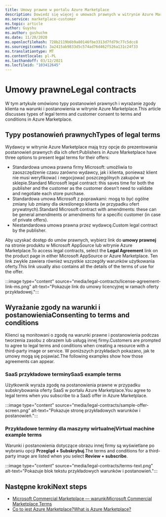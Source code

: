 ```yaml
---
title: Umowy prawne w portalu Azure Marketplace
description: Dowiedz się więcej o umowach prawnych w witrynie Azure Marketplace.
ms.service: marketplace-customer
ms.topic: article
author: Guyshu
ms.author: gushuchm
ms.date: 11/20/2020
ms.openlocfilehash: 728b2119b6b9a80146fbe3313d7fd79c77c5dcc8
ms.sourcegitcommit: 3a2415ab9833d5c574ad76d462f526a131c24f33
ms.translationtype: MT
ms.contentlocale: pl-PL
ms.lasthandoff: 03/12/2021
ms.locfileid: "103412645"
---
```

# <a name="legal-contracts"></a><span data-ttu-id="e5152-103">Umowy prawne</span><span class="sxs-lookup"><span data-stu-id="e5152-103">Legal contracts</span></span>

<span data-ttu-id="e5152-104">W tym artykule omówiono typy postanowień prawnych i wyrażanie zgody klienta na warunki i postanowienia w witrynie Azure Marketplace.</span><span class="sxs-lookup"><span data-stu-id="e5152-104">This article discusses types of legal terms and customer consent to terms and conditions in Azure Marketplace.</span></span>

## <a name="types-of-legal-terms"></a><span data-ttu-id="e5152-105">Typy postanowień prawnych</span><span class="sxs-lookup"><span data-stu-id="e5152-105">Types of legal terms</span></span>

<span data-ttu-id="e5152-106">Wydawcy w witrynie Azure Marketplace mają trzy opcje do prezentowania postanowień prawnych dla ich ofert:</span><span class="sxs-lookup"><span data-stu-id="e5152-106">Publishers in Azure Marketplace have three options to present legal terms for their offers:</span></span>

- <span data-ttu-id="e5152-107">Standardowa umowa prawna firmy Microsoft: umożliwia to zaoszczędzenie czasu zarówno wydawcy, jak i klienta, ponieważ klient nie musi weryfikować i negocjować poszczególnych zakupów w sklepie.</span><span class="sxs-lookup"><span data-stu-id="e5152-107">Standard Microsoft legal contract: this saves time for both the publisher and the customer as the customer doesn’t need to validate and negotiate each store purchase.</span></span>
- <span data-ttu-id="e5152-108">Standardowa umowa Microsoft z poprawkami: mogą to być ogólne zmiany lub zmiany dla określonego klienta (w przypadku ofert prywatnych).</span><span class="sxs-lookup"><span data-stu-id="e5152-108">Standard Microsoft contract with amendments: these can be general amendments or amendments for a specific customer (in case of private offers).</span></span>
- <span data-ttu-id="e5152-109">Niestandardowa umowa prawna przez wydawcę.</span><span class="sxs-lookup"><span data-stu-id="e5152-109">Custom legal contract by the publisher.</span></span>

<span data-ttu-id="e5152-110">Aby uzyskać dostęp do umów prawnych, wybierz link do **umowy prawnej** na stronie produktu w Microsoft AppSource lub witrynie Azure Marketplace.</span><span class="sxs-lookup"><span data-stu-id="e5152-110">To access legal contracts, select the **Legal Agreement** link on the product page in either Microsoft AppSource or Azure Marketplace.</span></span> <span data-ttu-id="e5152-111">Ten link zwykle zawiera również wszystkie szczegóły warunków użytkowania oferty.</span><span class="sxs-lookup"><span data-stu-id="e5152-111">This link usually also contains all the details of the terms of use for the offer.</span></span>

:::image type="content" source="media/legal-contracts/license-agreement-link-ms.png" alt-text="Pokazuje link do umowy licencyjnej w ramach oferty przykładowej.":::

## <a name="consenting-to-terms-and-conditions"></a><span data-ttu-id="e5152-113">Wyrażanie zgody na warunki i postanowienia</span><span class="sxs-lookup"><span data-stu-id="e5152-113">Consenting to terms and conditions</span></span>

<span data-ttu-id="e5152-114">Klienci są monitowani o zgodę na warunki prawne i postanowienia podczas tworzenia zasobu z obrazem lub usługą innej firmy.</span><span class="sxs-lookup"><span data-stu-id="e5152-114">Customers are prompted to agree to legal terms and conditions when creating a resource with a third-party image or service.</span></span> <span data-ttu-id="e5152-115">W poniższych przykładach pokazano, jak te umowy mogą się pojawiać.</span><span class="sxs-lookup"><span data-stu-id="e5152-115">The following examples show how those agreements can appear.</span></span>

### <a name="saas-example-terms"></a><span data-ttu-id="e5152-116">SaaS przykładowe terminy</span><span class="sxs-lookup"><span data-stu-id="e5152-116">SaaS example terms</span></span>

<span data-ttu-id="e5152-117">Użytkownik wyraża zgodę na postanowienia prawne w przypadku subskrybowania oferty SaaS w portalu Azure Marketplace.</span><span class="sxs-lookup"><span data-stu-id="e5152-117">You agree to legal terms when you subscribe to a SaaS offer in Azure Marketplace.</span></span>

:::image type="content" source="media/legal-contracts/sample-offer-screen.png" alt-text="Pokazuje stronę przykładowych warunków i postanowień.":::

### <a name="virtual-machine-example-terms"></a><span data-ttu-id="e5152-119">Przykładowe terminy dla maszyny wirtualnej</span><span class="sxs-lookup"><span data-stu-id="e5152-119">Virtual machine example terms</span></span>

<span data-ttu-id="e5152-120">Warunki i postanowienia dotyczące obrazu innej firmy są wyświetlane po wybraniu opcji **Przegląd + Subskrybuj**.</span><span class="sxs-lookup"><span data-stu-id="e5152-120">The terms and conditions for a third-party image are listed when you select **Review + subscribe**.</span></span>

:::image type="content" source="media/legal-contracts/terms-text.png" alt-text="Pokazuje blok tekstu przykładowych warunków i postanowień.":::

## <a name="next-steps"></a><span data-ttu-id="e5152-122">Następne kroki</span><span class="sxs-lookup"><span data-stu-id="e5152-122">Next steps</span></span>

- [<span data-ttu-id="e5152-123">Microsoft Commercial Marketplace — warunki</span><span class="sxs-lookup"><span data-stu-id="e5152-123">Microsoft Commercial Marketplace Terms</span></span>](https://azure.microsoft.com/support/legal/marketplace-terms/)
- [<span data-ttu-id="e5152-124">Co to jest Azure Marketplace?</span><span class="sxs-lookup"><span data-stu-id="e5152-124">What is Azure Marketplace?</span></span>](azure-marketplace-overview.md) 
